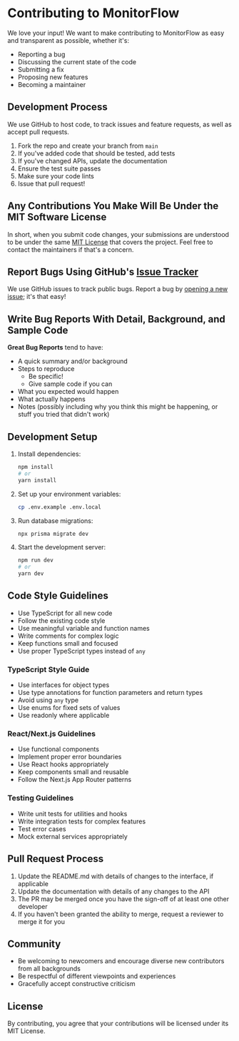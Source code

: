 # Contributing to MonitorFlow

We love your input! We want to make contributing to MonitorFlow as easy and transparent as possible, whether it's:

- Reporting a bug
- Discussing the current state of the code
- Submitting a fix
- Proposing new features
- Becoming a maintainer

## Development Process

We use GitHub to host code, to track issues and feature requests, as well as accept pull requests.

1. Fork the repo and create your branch from `main`
2. If you've added code that should be tested, add tests
3. If you've changed APIs, update the documentation
4. Ensure the test suite passes
5. Make sure your code lints
6. Issue that pull request!

## Any Contributions You Make Will Be Under the MIT Software License

In short, when you submit code changes, your submissions are understood to be under the same [MIT License](http://choosealicense.com/licenses/mit/) that covers the project. Feel free to contact the maintainers if that's a concern.

## Report Bugs Using GitHub's [Issue Tracker](https://github.com/alexgutscher26/MonitorFlow/issues)

We use GitHub issues to track public bugs. Report a bug by [opening a new issue](https://github.com/alexgutscher26/MonitorFlow/issues/new); it's that easy!

## Write Bug Reports With Detail, Background, and Sample Code

**Great Bug Reports** tend to have:

- A quick summary and/or background
- Steps to reproduce
  - Be specific!
  - Give sample code if you can
- What you expected would happen
- What actually happens
- Notes (possibly including why you think this might be happening, or stuff you tried that didn't work)

## Development Setup

1. Install dependencies:

   ```bash
   npm install
   # or
   yarn install
   ```

2. Set up your environment variables:

   ```bash
   cp .env.example .env.local
   ```

3. Run database migrations:

   ```bash
   npx prisma migrate dev
   ```

4. Start the development server:
   ```bash
   npm run dev
   # or
   yarn dev
   ```

## Code Style Guidelines

- Use TypeScript for all new code
- Follow the existing code style
- Use meaningful variable and function names
- Write comments for complex logic
- Keep functions small and focused
- Use proper TypeScript types instead of `any`

### TypeScript Style Guide

- Use interfaces for object types
- Use type annotations for function parameters and return types
- Avoid using `any` type
- Use enums for fixed sets of values
- Use readonly where applicable

### React/Next.js Guidelines

- Use functional components
- Implement proper error boundaries
- Use React hooks appropriately
- Keep components small and reusable
- Follow the Next.js App Router patterns

### Testing Guidelines

- Write unit tests for utilities and hooks
- Write integration tests for complex features
- Test error cases
- Mock external services appropriately

## Pull Request Process

1. Update the README.md with details of changes to the interface, if applicable
2. Update the documentation with details of any changes to the API
3. The PR may be merged once you have the sign-off of at least one other developer
4. If you haven't been granted the ability to merge, request a reviewer to merge it for you

## Community

- Be welcoming to newcomers and encourage diverse new contributors from all backgrounds
- Be respectful of different viewpoints and experiences
- Gracefully accept constructive criticism

## License

By contributing, you agree that your contributions will be licensed under its MIT License.
